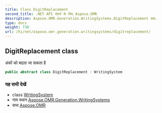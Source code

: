```yaml
---
title: Class DigitReplacement
second_title: .NET API संदर्भ के लिए Aspose.OMR
description: Aspose.OMR.Generation.WritingSystems.DigitReplacement कक्ष. अंकं क बदल ज सकत है
type: docs
weight: 730
url: /hi/net/aspose.omr.generation.writingsystems/digitreplacement/
---
```

## DigitReplacement class

अंकों को बदला जा सकता है

```csharp
public abstract class DigitReplacement : WritingSystem
```

### यह सभी देखें

* class [WritingSystem](../writingsystem/)
* नाम स्थान [Aspose.OMR.Generation.WritingSystems](../../aspose.omr.generation.writingsystems/)
* सभा [Aspose.OMR](../../)


